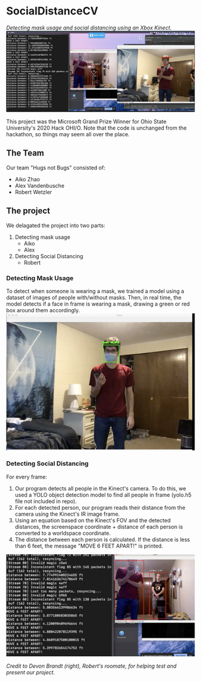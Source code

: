 # SocialDistanceCV
*Detecting mask usage and social distancing using an Xbox Kinect.*
![ProjectImage](/images/mask_and_distance.png)


This project was the Microsoft Grand Prize Winner for Ohio State University's 2020 Hack OHI/O. Note that the code is unchanged from the hackathon, so things may seem all over the place.

## The Team
Our team "Hugs not Bugs" consisted of:
- Aiko Zhao
- Alex Vandenbusche
- Robert Wetzler

## The project
We delagated the project into two parts:
1. Detecting mask usage
   * Aiko
   * Alex
2. Detecting Social Distancing
   * Robert
  
### Detecting Mask Usage
To detect when someone is wearing a mask, we trained a model using a dataset of images of people with/without masks. Then, in real time, the model detects if a face in frame is wearing a mask, drawing a green or red box around them accordingly.
![MaskDetection](/images/mask_detection.png)


### Detecting Social Distancing
For every frame:
1. Our program detects all people in the Kinect's camera. To do this, we used a YOLO object detection model to find all people in frame (yolo.h5 file not included in repo). 
2. For each detected person, our program reads their distance from the camera using the Kinect's IR image frame.
3. Using an equation based on the Kinect's FOV and the detected distances, the screenspace coordinate + distance of each person is converted to a worldspace coordinate.
4. The distance between each person is calculated. If the distance is less than 6 feet, the message "MOVE 6 FEET APART!" is printed.

![DistanceDetection](/images/distance_detection.png)

*Credit to Devon Brandt (right), Robert's roomate, for helping test and present our project.*
